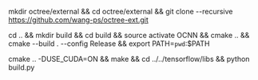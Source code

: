 mkdir octree/external && cd octree/external && git clone --recursive https://github.com/wang-ps/octree-ext.git

cd .. && mkdir build && cd build && source activate OCNN && cmake ..  && cmake --build . --config Release && export PATH=`pwd`:$PATH

cmake .. -DUSE_CUDA=ON && make && cd ../../tensorflow/libs && python build.py

